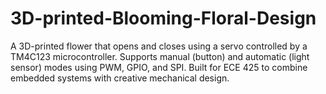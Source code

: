 # 3D-printed-Blooming-Floral-Design
A 3D-printed flower that opens and closes using a servo controlled by a TM4C123 microcontroller. Supports manual (button) and automatic (light sensor) modes using PWM, GPIO, and SPI. Built for ECE 425 to combine embedded systems with creative mechanical design.
